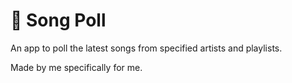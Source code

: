 # 🎵 Song Poll

An app to poll the latest songs from specified artists and playlists.

Made by me specifically for me.

